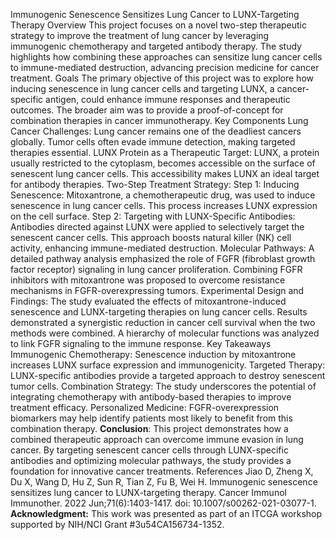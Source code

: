 Immunogenic Senescence Sensitizes Lung Cancer to LUNX-Targeting Therapy
Overview
This project focuses on a novel two-step therapeutic strategy to improve the treatment of lung cancer by leveraging immunogenic chemotherapy and targeted antibody therapy. The study highlights how combining these approaches can sensitize lung cancer cells to immune-mediated destruction, advancing precision medicine for cancer treatment.
Goals
The primary objective of this project was to explore how inducing senescence in lung cancer cells and targeting LUNX, a cancer-specific antigen, could enhance immune responses and therapeutic outcomes. The broader aim was to provide a proof-of-concept for combination therapies in cancer immunotherapy.
Key Components
Lung Cancer Challenges:
Lung cancer remains one of the deadliest cancers globally.
Tumor cells often evade immune detection, making targeted therapies essential.
LUNX Protein as a Therapeutic Target:
LUNX, a protein usually restricted to the cytoplasm, becomes accessible on the surface of senescent lung cancer cells.
This accessibility makes LUNX an ideal target for antibody therapies.
Two-Step Treatment Strategy:
Step 1: Inducing Senescence:
Mitoxantrone, a chemotherapeutic drug, was used to induce senescence in lung cancer cells. This process increases LUNX expression on the cell surface.
Step 2: Targeting with LUNX-Specific Antibodies:
Antibodies directed against LUNX were applied to selectively target the senescent cancer cells.
This approach boosts natural killer (NK) cell activity, enhancing immune-mediated destruction.
Molecular Pathways:
A detailed pathway analysis emphasized the role of FGFR (fibroblast growth factor receptor) signaling in lung cancer proliferation.
Combining FGFR inhibitors with mitoxantrone was proposed to overcome resistance mechanisms in FGFR-overexpressing tumors.
Experimental Design and Findings:
The study evaluated the effects of mitoxantrone-induced senescence and LUNX-targeting therapies on lung cancer cells.
Results demonstrated a synergistic reduction in cancer cell survival when the two methods were combined.
A hierarchy of molecular functions was analyzed to link FGFR signaling to the immune response.
Key Takeaways
Immunogenic Chemotherapy: Senescence induction by mitoxantrone increases LUNX surface expression and immunogenicity.
Targeted Therapy: LUNX-specific antibodies provide a targeted approach to destroy senescent tumor cells.
Combination Strategy: The study underscores the potential of integrating chemotherapy with antibody-based therapies to improve treatment efficacy.
Personalized Medicine: FGFR-overexpression biomarkers may help identify patients most likely to benefit from this combination therapy.
**Conclusion**:
This project demonstrates how a combined therapeutic approach can overcome immune evasion in lung cancer. By targeting senescent cancer cells through LUNX-specific antibodies and optimizing molecular pathways, the study provides a foundation for innovative cancer treatments.
References
Jiao D, Zheng X, Du X, Wang D, Hu Z, Sun R, Tian Z, Fu B, Wei H. Immunogenic senescence sensitizes lung cancer to LUNX-targeting therapy. Cancer Immunol Immunother. 2022 Jun;71(6):1403-1417. doi: 10.1007/s00262-021-03077-1.
**Acknowledgment:**
This work was presented as part of an ITCGA workshop supported by NIH/NCI Grant #3u54CA156734-1352.
